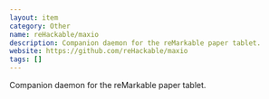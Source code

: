 ```yaml
---
layout: item
category: Other
name: reHackable/maxio
description: Companion daemon for the reMarkable paper tablet.
website: https://github.com/reHackable/maxio
tags: []
---
```


Companion daemon for the reMarkable paper tablet.
